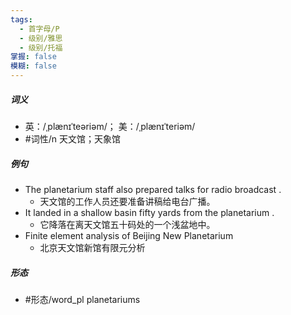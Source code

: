 ```yaml
---
tags:
  - 首字母/P
  - 级别/雅思
  - 级别/托福
掌握: false
模糊: false
---
```

##### 词义
- 英：/ˌplænɪˈteəriəm/； 美：/ˌplænɪˈteriəm/
- #词性/n  天文馆；天象馆
##### 例句
- The planetarium staff also prepared talks for radio broadcast .
	- 天文馆的工作人员还要准备讲稿给电台广播。
- It landed in a shallow basin fifty yards from the planetarium .
	- 它降落在离天文馆五十码处的一个浅盆地中。
- Finite element analysis of Beijing New Planetarium
	- 北京天文馆新馆有限元分析
##### 形态
- #形态/word_pl planetariums
